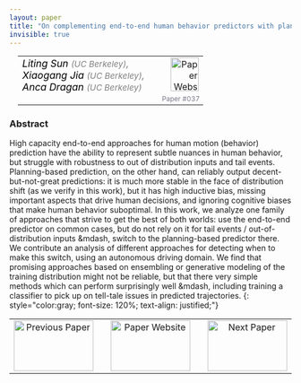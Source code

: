```yaml
---
layout: paper
title: "On complementing end-to-end human behavior predictors with planning"
invisible: true
---
```

<table width = "95%" style="padding-left: 15px; margin-left: auto; margin-right: 10px;">
<tr><td style = "vertical-align: top; padding-right: 25px;" rowspan="2">
<span style="color:black; font-size: 110%;"><i>
Liting  Sun <span style="color:gray; font-size: 85%">(UC Berkeley)</span><span style="color:gray; font-size: 100%">,</span><br>  Xiaogang Jia <span style="color:gray; font-size: 85%">(UC Berkeley)</span><span style="color:gray; font-size: 100%">,</span><br>  Anca Dragan <span style="color:gray; font-size: 85%">(UC Berkeley)</span>
</i></span>
</td>
<td style="text-align: right;"><a href="http://www.roboticsproceedings.org/rss17/p037.pdf"><img src="{{ site.baseurl }}/images/paper_link.png" alt="Paper Website" width = "50"  height = "60"/></a><br>     </td>
</tr>
<tr>
<td style="color:#777789; text-align:right; font-size: 75%; margin-right:10px;">Paper&nbsp;#037</td>
</tr>
</table>


### Abstract
High capacity end-to-end approaches for human motion (behavior) prediction have the ability to represent subtle nuances in human behavior, but struggle with robustness to out of distribution inputs and tail events. Planning-based prediction, on the other hand, can reliably output decent-but-not-great predictions: it is much more stable in the face of distribution shift (as we verify in this work), but it has high inductive bias, missing important aspects that drive human decisions, and ignoring cognitive biases that make human behavior suboptimal. In this work, we analyze one family of approaches that strive to get the best of both worlds: use the end-to-end predictor on common cases, but do not rely on it for tail events / out-of-distribution inputs &mdash, switch to the planning-based predictor there. We contribute an analysis of different approaches for detecting when to make this switch, using an autonomous driving domain. We find that promising approaches based on ensembling or generative modeling of the training distribution might not be reliable, but that there very simple methods which can perform surprisingly well &mdash, including training a classifier to pick up on tell-tale issues in predicted trajectories. 
{: style="color:gray; font-size: 120%; text-align: justified;"}



<table width="100%">
 <tr>
    <td style="width: 30%; text-align: center;"><a href="{{ site.baseurl }}/program/papers/036/">
<img src="{{ site.baseurl }}/images/previous_icon.png"
       alt="Previous Paper" width = "142"  height = "90"/> 
</a> </td>
<td style="text-align: center;"><a href="{{ site.baseurl }}/program/papers">
<img src="{{ site.baseurl }}/images/overview_icon.png"
       alt="Paper Website" width = "142"  height = "90"/> 
</a> </td>
    <td style="width: 30%; text-align: center;"><a href="{{ site.baseurl }}/program/papers/038/">
    <img src="{{ site.baseurl }}/images/next_icon.png"
        alt="Next Paper" width = "142"  height = "90"/>
    </a></td>
</tr>
</table>